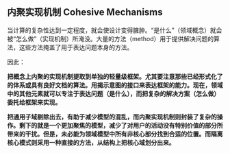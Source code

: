 ## 内聚实现机制 Cohesive Mechanisms

当计算的复杂性达到一定程度，就会使设计变得臃肿。“是什么”（领域概念）就会被“怎么做”（实现机制）所淹没。大量的方法（method）用于提供解决问题的算法，这些方法掩盖了用于表达问题本身的方法。

因此：

**把概念上内聚的实现机制提取到单独的轻量级框架。尤其要注意那些已经形式化了的体系或具有良好文档的算法。用揭示意图的接口来表达框架的能力。现在，领域中的其他元素就可以专注于表达问题（是什么），而把复杂的解决方案（怎么做）委托给框架来实现。**

**把通用子域剔除出去，有助于减少模型的混乱，而内聚实现机制则封装了复杂的操作。剩下的就是一个更加聚焦的模型，减少了对用户的活动没有特别价值的部分所带来的干扰。但是，未必能为领域模型中所有非核心部分找到合适的位置。而隔离核心模式则采用一种直接的方法，从结构上把核心域划分出来。**

